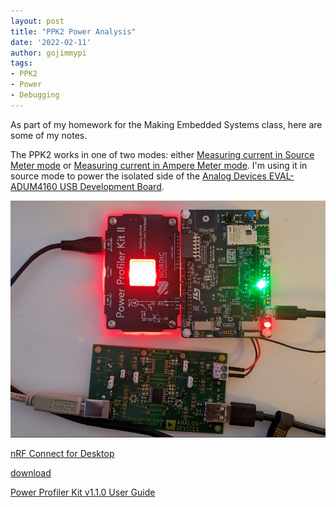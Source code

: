 ```yaml
---
layout: post
title: "PPK2 Power Analysis"
date: '2022-02-11'
author: gojimmypi
tags:
- PPK2
- Power
- Debugging
---
```


As part of my homework for the Making Embedded Systems class, here are some of my notes.

The PPK2 works in one of two modes: either [Measuring current in Source Meter mode](https://infocenter.nordicsemi.com/index.jsp?topic=%2Fug_ppk2%2FUG%2Fppk%2Fmeasure_current_source_meter.html&cp=10_8_5_1)
or [Measuring current in Ampere Meter mode](https://infocenter.nordicsemi.com/index.jsp?topic=%2Fug_ppk2%2FUG%2Fppk%2Fmeasure_current_source_meter.html&anchor=concept_kkn_bwn_lnb__fig_yny_jn4_lnb).
I'm using it in source mode to power the isolated side of the [Analog Devices EVAL-ADUM4160 USB Development Board](https://www.analog.com/en/design-center/evaluation-hardware-and-software/evaluation-boards-kits/eval-adum4160.html). 

![PPK3_power_analysis.png](./images/PPK3_power_analysis.png)

[nRF Connect for Desktop](https://www.nordicsemi.com/Products/Development-tools/nrf-connect-for-desktop)

[download](https://www.nordicsemi.com/Products/Development-tools/nRF-Connect-for-desktop/Download#infotabs)

[Power Profiler Kit v1.1.0 User Guide](https://infocenter.nordicsemi.com/pdf/PPK1_User_Guide_20210226.pdf)

[](https://infocenter.nordicsemi.com/index.jsp?topic=%2Fug_ppk%2FUG%2Fcommon%2Fnrf_connect_app_installing.html)